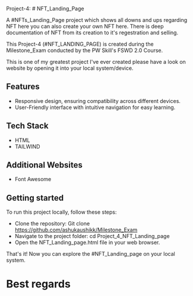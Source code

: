 Project-4: # NFT_Landing_Page

A #NFTs_Landing_Page project which shows all downs and ups regarding NFT here you can also create your own NFT here. There is deep documentation of NFT from its creation to it's regestration and selling.

This Project-4 (#NFT_LANDING_PAGE) is created during the Milestone_Exam conducted by the PW Skill's FSWD 2.0 Course.

This is one of my greatest project I've ever created please have a look on website by opening it into your local system/device.

## Features

- Responsive design, ensuring compatibility across different devices.
- User-Friendly interface with intuitive navigation for easy learning.

## Tech Stack

- HTML
- TAILWIND

## Additional Websites

- Font Awesome

## Getting started

To run this project locally, follow these steps:

- Clone the repository: Git clone https://github.com/ashukaushikk/Milestone_Exam
- Navigate to the project folder: cd Project_4_NFT_Landing_page
- Open the NFT_Landing_page.html file in your web browser.

That's it! Now you can explore the #NFT_Landing_page on your local system.

# Best regards